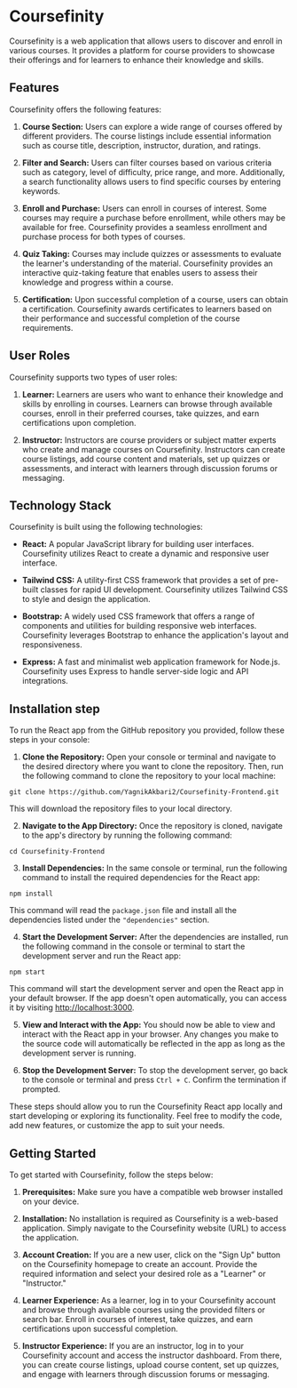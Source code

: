 # Coursefinity

Coursefinity is a web application that allows users to discover and enroll in various courses. It provides a platform for course providers to showcase their offerings and for learners to enhance their knowledge and skills.

## Features

Coursefinity offers the following features:

1. **Course Section:** Users can explore a wide range of courses offered by different providers. The course listings include essential information such as course title, description, instructor, duration, and ratings.

2. **Filter and Search:** Users can filter courses based on various criteria such as category, level of difficulty, price range, and more. Additionally, a search functionality allows users to find specific courses by entering keywords.

3. **Enroll and Purchase:** Users can enroll in courses of interest. Some courses may require a purchase before enrollment, while others may be available for free. Coursefinity provides a seamless enrollment and purchase process for both types of courses.

4. **Quiz Taking:** Courses may include quizzes or assessments to evaluate the learner's understanding of the material. Coursefinity provides an interactive quiz-taking feature that enables users to assess their knowledge and progress within a course.

5. **Certification:** Upon successful completion of a course, users can obtain a certification. Coursefinity awards certificates to learners based on their performance and successful completion of the course requirements.

## User Roles

Coursefinity supports two types of user roles:

1. **Learner:** Learners are users who want to enhance their knowledge and skills by enrolling in courses. Learners can browse through available courses, enroll in their preferred courses, take quizzes, and earn certifications upon completion.

2. **Instructor:** Instructors are course providers or subject matter experts who create and manage courses on Coursefinity. Instructors can create course listings, add course content and materials, set up quizzes or assessments, and interact with learners through discussion forums or messaging.

## Technology Stack

Coursefinity is built using the following technologies:

- **React:** A popular JavaScript library for building user interfaces. Coursefinity utilizes React to create a dynamic and responsive user interface.

- **Tailwind CSS:** A utility-first CSS framework that provides a set of pre-built classes for rapid UI development. Coursefinity utilizes Tailwind CSS to style and design the application.

- **Bootstrap:** A widely used CSS framework that offers a range of components and utilities for building responsive web interfaces. Coursefinity leverages Bootstrap to enhance the application's layout and responsiveness.

- **Express:** A fast and minimalist web application framework for Node.js. Coursefinity uses Express to handle server-side logic and API integrations.

## Installation step

To run the React app from the GitHub repository you provided, follow these steps in your console:

1. **Clone the Repository:** Open your console or terminal and navigate to the desired directory where you want to clone the repository. Then, run the following command to clone the repository to your local machine:

```
git clone https://github.com/YagnikAkbari2/Coursefinity-Frontend.git
```

This will download the repository files to your local directory.

2. **Navigate to the App Directory:** Once the repository is cloned, navigate to the app's directory by running the following command:

```
cd Coursefinity-Frontend
```

3. **Install Dependencies:** In the same console or terminal, run the following command to install the required dependencies for the React app:

```
npm install
```

This command will read the `package.json` file and install all the dependencies listed under the `"dependencies"` section.

4. **Start the Development Server:** After the dependencies are installed, run the following command in the console or terminal to start the development server and run the React app:

```
npm start
```

This command will start the development server and open the React app in your default browser. If the app doesn't open automatically, you can access it by visiting [http://localhost:3000](http://localhost:3000).

5. **View and Interact with the App:** You should now be able to view and interact with the React app in your browser. Any changes you make to the source code will automatically be reflected in the app as long as the development server is running.

6. **Stop the Development Server:** To stop the development server, go back to the console or terminal and press `Ctrl + C`. Confirm the termination if prompted.

These steps should allow you to run the Coursefinity React app locally and start developing or exploring its functionality. Feel free to modify the code, add new features, or customize the app to suit your needs.

## Getting Started

To get started with Coursefinity, follow the steps below:

1. **Prerequisites:** Make sure you have a compatible web browser installed on your device.

2. **Installation:** No installation is required as Coursefinity is a web-based application. Simply navigate to the Coursefinity website (URL) to access the application.

3. **Account Creation:** If you are a new user, click on the "Sign Up" button on the Coursefinity homepage to create an account. Provide the required information and select your desired role as a "Learner" or "Instructor."

4. **Learner Experience:** As a learner, log in to your Coursefinity account and browse through available courses using the provided filters or search bar. Enroll in courses of interest, take quizzes, and earn certifications upon successful completion.

5. **Instructor Experience:** If you are an instructor, log in to your Coursefinity account and access the instructor dashboard. From there, you can create course listings, upload course content, set up quizzes, and engage with learners through discussion forums or messaging.

<!-- Thank you for choosing Coursefinity! We hope you have a great learning experience:). -->

